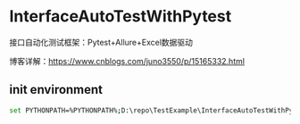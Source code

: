 # InterfaceAutoTestWithPytest
接口自动化测试框架：Pytest+Allure+Excel数据驱动

博客详解：https://www.cnblogs.com/juno3550/p/15165332.html

## init environment
```bash
set PYTHONPATH=%PYTHONPATH%;D:\repo\TestExample\InterfaceAutoTestWithPytest
```